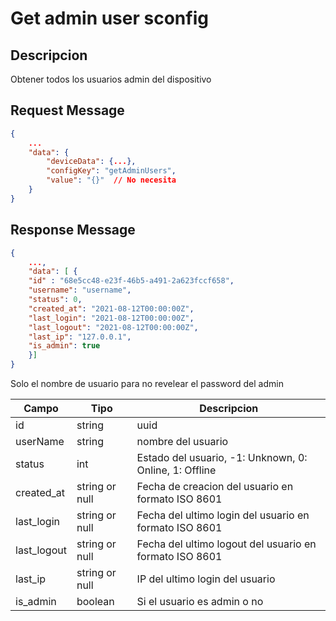 # Get admin user sconfig

## Descripcion

Obtener todos los usuarios admin del dispositivo

## Request Message

```json
{
    ...
    "data": {
        "deviceData": {...},
        "configKey": "getAdminUsers",
        "value": "{}"  // No necesita
    }
}
```



## Response Message
```json
{
    ...,
    "data": [ {
    "id" : "68e5cc48-e23f-46b5-a491-2a623fccf658",
    "username": "username",
    "status": 0,
    "created_at": "2021-08-12T00:00:00Z",
    "last_login": "2021-08-12T00:00:00Z",
    "last_logout": "2021-08-12T00:00:00Z",
    "last_ip": "127.0.0.1",
    "is_admin": true
    }]
}
```

Solo el nombre de usuario para no revelear el password del admin

| Campo | Tipo | Descripcion |
| --- | --- | --- |
| id | string | uuid |
| userName | string | nombre del usuario  |
| status | int | Estado del usuario, -1: Unknown, 0: Online, 1: Offline |
| created_at | string or null | Fecha de creacion del usuario en formato ISO 8601 |
| last_login | string or null | Fecha del ultimo login del usuario en formato ISO 8601 |
| last_logout | string or null | Fecha del ultimo logout del usuario en formato ISO 8601 |
| last_ip | string or null | IP del ultimo login del usuario |
| is_admin | boolean | Si el usuario es admin o no |
